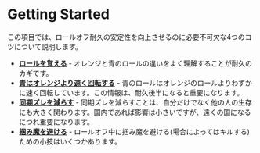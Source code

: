 # Getting Started

この項目では、ロールオフ耐久の安定性を向上させるのに必要不可欠な4つのコツについて説明します。

* [**ロールを覚える**](./learning-the-rolls.md) - オレンジと青のロールの違いをよく理解することが耐久のカギです。
* [**青はオレンジより速く回転する**](./blue-spins-faster-than-orange.md) - 青のロールはオレンジのロールよりわずかに速く回転しています。この情報は、耐久後半になると重要になります。
* [**同期ズレを減らす**](./reducing-desync.md) - 同期ズレを減らすことは、自分だけでなく他の人の生存にも大きく関わります。国内であれば影響は小さいですが、遠くの国になるにつれ重要になります。
* [**掴み魔を避ける**](./avoiding-griefers.md) - ロールオフ中に掴み魔を避ける(場合によってはキルする)ための小技はいくつかあります。
